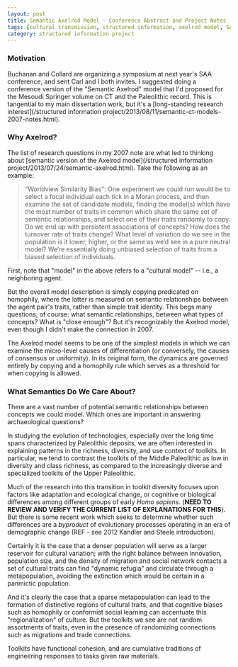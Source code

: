 ```yaml
---
layout: post
title: Semantic Axelrod Model - Conference Abstract and Project Notes
tags: [cultural transmission, structured information, axelrod model, SAA 2014]
category: structured information project
---
```


### Motivation ###

Buchanan and Collard are organizing a symposium at next year's SAA conference, and sent Carl and I both invites.  I suggested doing a conference version of the "Semantic Axelrod" model that I'd proposed for the Mesoudi Springer volume on CT and the Paleolithic record.  This is tangential to my main dissertation work, but it's a [long-standing research interest](/structured information project/2013/08/11/semantic-ct-models-2007-notes.html).  

### Why Axelrod? ###

The list of research questions in my 2007 note are what led to thinking about [semantic version of the Axelrod model](/structured information project/2013/07/24/semantic-axelrod.html).  Take the following as an example:  

>“Worldview Similarity Bias": One experiment we could run would be to select a focal individual each tick in a Moran process, and then examine the set of candidate models, finding the model(s) which have the most number of traits in common which share the same set of semantic relationships, and select one of their traits randomly to copy. Do we end up with persistent associations of concepts? How does the turnover rate of traits change? What level of variation do we see in the population is it lower, higher, or the same as we’d see in a pure neutral model? We’re essentially doing unbiased selection of traits from a biased selection of individuals.

First, note that "model" in the above refers to a "cultural model" -- i.e., a neighboring agent.  

But the overall model description is  simply copying predicated on homophily, where the latter is measured on semantic relationships between the agent pair's traits, rather than simple trait identity.  This begs many questions, of course:  what semantic relationships, between what types of concepts?  What is "close enough"?  But it's recognizably the Axelrod model, even though I didn't make the connection in 2007.  

The Axelrod model seems to be one of the simplest models in which we can examine the micro-level causes of differentiation (or conversely, the causes of consensus or uniformity).  In its original form, the dynamics are governed entirely by copying and a homophily rule which serves as a threshold for when copying is allowed.  

### What Semantics Do We Care About? ###
There are a vast number of potential semantic relationships between concepts we could model.  Which ones are important in answering archaeological questions?  

In studying the evolution of technologies, especially over the long time spans characterized by Paleolithic deposits, we are often interested in explaining patterns in the richness, diversity, and use context of toolkits.  In particular, we tend to contrast the toolkits of the Middle Paleolithic as low in diversity and class richness, as compared to the increasingly diverse and specialized toolkits of the Upper Paleolithic.  

Much of the research into this transition in toolkit diversity focuses upon factors like adaptation and ecological change, or cognitive or biological differences among different groups of early _Homo sapiens_.  (**NEED TO REVIEW AND VERIFY THE CURRENT LIST OF EXPLANATIONS FOR THIS**).  But there is some recent work which seeks to determine whether such differences are a _byproduct_ of evolutionary processes operating in an era of demographic change (REF - see 2012 Kandler and Steele introduction).  

Certainly it is the case that a denser population will serve as a larger reservoir for cultural variation; with the right balance between innovation, population size, and the density of migration and social network contacts a set of cultural traits can find "dynamic refugia" and circulate through a metapopulation, avoiding the extinction which would be certain in a panmictic population.  

And it's clearly the case that a sparse metapopulation can lead to the formation of distinctive regions of cultural traits, and that cognitive biases such as homophily or conformist social learning can accentuate this "regionalization" of culture.  But the toolkits we see are not random assortments of traits, even in the presence of randomizing connections such as migrations and trade connections.  

Toolkits have functional cohesion, and are cumulative traditions of engineering responses to tasks given raw materials.  








